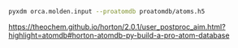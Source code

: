 
```bash
pyxdm orca.molden.input --proatomdb proatomdb/atoms.h5
```

https://theochem.github.io/horton/2.0.1/user_postproc_aim.html?highlight=atomdb#horton-atomdb-py-build-a-pro-atom-database